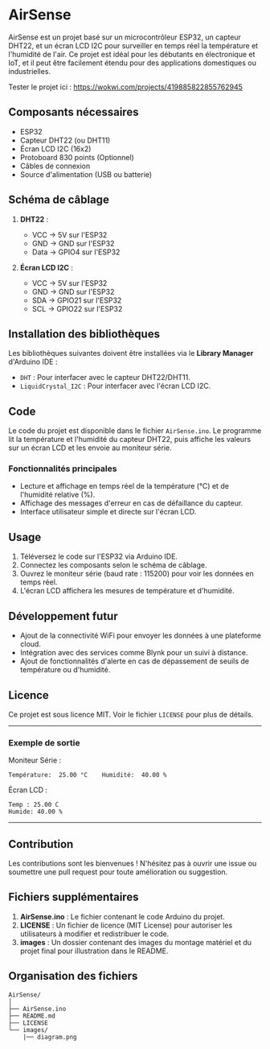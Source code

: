 # AirSense

AirSense est un projet basé sur un microcontrôleur ESP32, un capteur DHT22, et un écran LCD I2C pour surveiller en temps réel la température et l'humidité de l'air. Ce projet est idéal pour les débutants en électronique et IoT, et il peut être facilement 
étendu pour des applications domestiques ou industrielles.

Tester le projet ici : https://wokwi.com/projects/419885822855762945

## Composants nécessaires
- ESP32
- Capteur DHT22 (ou DHT11)
- Écran LCD I2C (16x2)
- Protoboard 830 points (Optionnel)
- Câbles de connexion
- Source d'alimentation (USB ou batterie)

## Schéma de câblage
1. **DHT22** :
   - VCC -> 5V sur l'ESP32
   - GND -> GND sur l'ESP32
   - Data -> GPIO4 sur l'ESP32

2. **Écran LCD I2C** :
   - VCC -> 5V sur l'ESP32
   - GND -> GND sur l'ESP32
   - SDA -> GPIO21 sur l'ESP32
   - SCL -> GPIO22 sur l'ESP32

## Installation des bibliothèques
Les bibliothèques suivantes doivent être installées via le **Library Manager** d'Arduino IDE :
- `DHT` : Pour interfacer avec le capteur DHT22/DHT11.
- `LiquidCrystal_I2C` : Pour interfacer avec l'écran LCD I2C.

## Code
Le code du projet est disponible dans le fichier `AirSense.ino`. Le programme lit la température et l'humidité du capteur DHT22, puis affiche les valeurs sur un écran LCD et les envoie au moniteur série.

### Fonctionnalités principales
- Lecture et affichage en temps réel de la température (°C) et de l'humidité relative (%).
- Affichage des messages d'erreur en cas de défaillance du capteur.
- Interface utilisateur simple et directe sur l'écran LCD.

## Usage
1. Téléversez le code sur l'ESP32 via Arduino IDE.
2. Connectez les composants selon le schéma de câblage.
3. Ouvrez le moniteur série (baud rate : 115200) pour voir les données en temps réel.
4. L'écran LCD affichera les mesures de température et d'humidité.

## Développement futur
- Ajout de la connectivité WiFi pour envoyer les données à une plateforme cloud.
- Intégration avec des services comme Blynk pour un suivi à distance.
- Ajout de fonctionnalités d'alerte en cas de dépassement de seuils de température ou d'humidité.

## Licence
Ce projet est sous licence MIT. Voir le fichier `LICENSE` pour plus de détails.

---

### Exemple de sortie
Moniteur Série :
```
Température:  25.00 °C    Humidité:  40.00 %
```

Écran LCD :
```
Temp : 25.00 C
Humide: 40.00 %
```

---

## Contribution
Les contributions sont les bienvenues ! N'hésitez pas à ouvrir une issue ou soumettre une pull request pour toute amélioration ou suggestion.



## Fichiers supplémentaires

1. **AirSense.ino** : Le fichier contenant le code Arduino du projet.
2. **LICENSE** : Un fichier de licence (MIT License) pour autoriser les utilisateurs à modifier et redistribuer le code.
3. **images** : Un dossier contenant des images du montage matériel et du projet final pour illustration dans le README.


## Organisation des fichiers
```
AirSense/
│
├── AirSense.ino
├── README.md
├── LICENSE
└── images/
    |── diagram.png
```